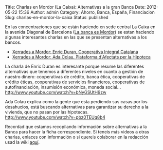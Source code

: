 Title: Charlas en Mordor (La Caixa): Alternativas a la gran Banca
Date: 2012-05-22 15:36
Author: admin
Category: Ahorro, Banca, España, Financiacion
Slug: charlas-en-mordor-la-caixa
Status: published

En las concentraciones que se están haciendo en sede central La Caixa en la avenida Diagonal de Barcelona ([La banca es Mordor](http://labancaesmordor.ourproject.org)) se estan haciendo algunas interesantes charlas en las que se presentan alternativas a los bancos.

-   [Xerrades a Mordor: Enric Duran, Cooperativa Integral Catalana](http://www.youtube.com/watch?v=bNyGSUtH9zw)
-   [Xerrades a Mordor: Ada Colau. Plataforma d'Afectats per la Hipoteca](http://www.youtube.com/watch?v=pbz0TEUq8b4)

La charla de Enric Duran es interesante porque resume las diferentes alternativas que tenemos a diferentes niveles en cuanto a gestión de nuestro dinero: cooperativas de crédito, banca ética, cooperativas de crédito éticas, cooperativas de servicios financieros, cooperativas de autofinanciación, insumisión económica, moneda social...  
http://www.youtube.com/watch?v=bNyGSUtH9zw

Ada Colau explica como la gente que esta perdiendo sus casas por los desahucios, está buscando alternativas para garantizar su derecho a la vivienda, que no pasan por las hipotecas.  
http://www.youtube.com/watch?v=pbz0TEUq8b4

Recordad que estamos recopilando información sobre alternativas a la Banca para hacer la ficha correspondiente. Si teneis más videos a otras charlas, enlaces con información o si quereis colaborar en la redacción usad la wiki [aquí](http://desconexionibex35.org/wiki/index.php?title=Banca).
